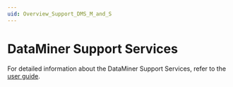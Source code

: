 ```yaml
---
uid: Overview_Support_DMS_M_and_S
---
```


# DataMiner Support Services

For detailed information about the DataMiner Support Services, refer to the [user guide](xref:Support_Services).
